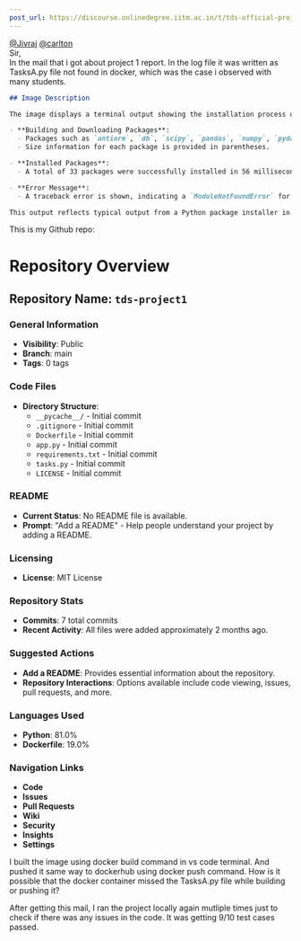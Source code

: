 ```yaml
---
post_url: https://discourse.onlinedegree.iitm.ac.in/t/tds-official-project1-discrepencies/171141/282
---
```

[@Jivraj](/u/jivraj) [@carlton](/u/carlton)  
Sir,  
In the mail that i got about project 1 report. In the log file it was written as TasksA.py file not found in docker, which was the case i observed with many students.

```markdown
## Image Description

The image displays a terminal output showing the installation process of Python packages. Key points include:

- **Building and Downloading Packages**: 
  - Packages such as `antiorm`, `db`, `scipy`, `pandas`, `numpy`, `pydantic-core`, and `duckdb` are being downloaded and built.
  - Size information for each package is provided in parentheses.

- **Installed Packages**: 
  - A total of 33 packages were successfully installed in 56 milliseconds.

- **Error Message**: 
  - A traceback error is shown, indicating a `ModuleNotFoundError` for the module named `taskA`, which occurs in the file `app.py` on line 22.

This output reflects typical output from a Python package installer in a coding environment.
```

This is my Github repo:

# Repository Overview

## Repository Name: `tds-project1`

### General Information
- **Visibility**: Public
- **Branch**: main
- **Tags**: 0 tags

### Code Files
- **Directory Structure**:
  - `__pycache__/` - Initial commit
  - `.gitignore` - Initial commit
  - `Dockerfile` - Initial commit
  - `app.py` - Initial commit
  - `requirements.txt` - Initial commit
  - `tasks.py` - Initial commit
  - `LICENSE` - Initial commit

### README
- **Current Status**: No README file is available.
- **Prompt**: "Add a README" - Help people understand your project by adding a README.

### Licensing
- **License**: MIT License

### Repository Stats
- **Commits**: 7 total commits
- **Recent Activity**: All files were added approximately 2 months ago.

### Suggested Actions
- **Add a README**: Provides essential information about the repository.
- **Repository Interactions**: Options available include code viewing, issues, pull requests, and more.

### Languages Used
- **Python**: 81.0%
- **Dockerfile**: 19.0%

### Navigation Links
- **Code**
- **Issues**
- **Pull Requests**
- **Wiki**
- **Security**
- **Insights**
- **Settings**

I built the image using docker build command in vs code terminal. And pushed it same way to dockerhub using docker push command. How is it possible that the docker container missed the TasksA.py file while building or pushing it?

After getting this mail, I ran the project locally again mutliple times just to check if there was any issues in the code. It was getting 9/10 test cases passed.